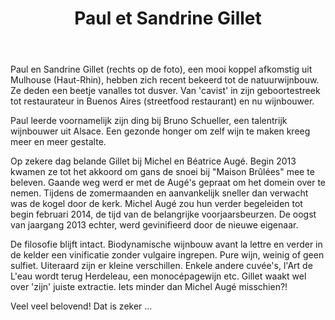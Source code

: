 ﻿---
title: Paul et Sandrine Gillet
huis: Dom. des Maisons Brûlées
regio: Vallée du Cher
photo: gillet.jpg
layout: wijnhuis

wijnen:
    - naam:  Silènes'13
      ref:   
      app:   Vin de France
      type:  Blanc sec
      cep:   Sauvignon blanc 
      prijs: Februari 2015/Février 2015
      
    - naam:  Uccello
      ref:   
      app:   Vin de France
      type:  Pétillant naturel
      cep:   Chardonnay
      prijs: €16.25
      Opm:   Slechts enkele flessen/Les dernières
    
    - naam:  Le Dernier Né'13
      ref:   Loi 0821
      app:   Vin de France
      type:  Rouge
      cep:   Pineau d'Aunis/Gamay
      prijs: €12.95
       
    - naam:  R2L'O '13
      ref:   
      app:   Vin de France
      type:  Rouge
      cep:   40% Pinot noir/40ù Gamay/20% Pineau d'Aunis
      prijs: €14.47   
    
    - naam:  Altérité'13
      ref:   
      app:   Vin de France
      type:  Petillant naturel tendre
      cep:   Cabernet Sauvignon
      prijs: €15.50  
    
---
Paul en Sandrine Gillet (rechts op de foto), een mooi koppel afkomstig uit Mulhouse (Haut-Rhin), hebben zich recent bekeerd tot de natuurwijnbouw.
Ze deden een beetje vanalles tot dusver. Van 'cavist' in zijn geboortestreek tot restaurateur in Buenos Aires (streetfood restaurant) en nu wijnbouwer.

Paul leerde voornamelijk zijn ding bij Bruno Schueller, een talentrijk wijnbouwer uit Alsace. Een gezonde honger om zelf wijn te maken kreeg meer en meer gestalte.

Op zekere dag belande Gillet bij Michel en Béatrice Augé. Begin 2013 kwamen ze tot het akkoord om gans de snoei bij "Maison Brûlées" mee te beleven. 
Gaande weg werd er met de Augé's gepraat om het domein over te nemen. Tijdens de zomermaanden en aanvankelijk sneller dan verwacht was de kogel door de kerk. 
Michel Augé zou hun verder begeleiden tot begin februari 2014, de tijd van de belangrijke voorjaarsbeurzen.
De oogst van jaargang 2013 echter, werd gevinifieerd door de nieuwe eigenaar.

De filosofie blijft intact. Biodynamische wijnbouw avant la lettre en verder in de kelder een vinificatie zonder vulgaire ingrepen. Pure wijn, weinig of geen sulfiet.
Uiteraard zijn er kleine verschillen. Enkele andere cuvée's, l'Art de L'eau wordt terug Herdeleau, een monocépagewijn etc.
Gillet waakt wel over 'zijn' juiste extractie. Iets minder dan Michel Augé misschien?!

Veel veel belovend! Dat is zeker ...    
